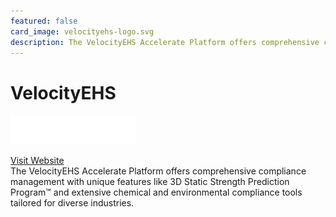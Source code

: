 ```yaml
---
featured: false
card_image: velocityehs-logo.svg
description: The VelocityEHS Accelerate Platform offers comprehensive compliance management with unique features like 3D Static Strength Prediction Program™ and extensive chemical and environmental compliance tools tailored for diverse industries.
---
```


# VelocityEHS
<img src="velocityehs-logo.svg" alt="Logo" style="max-width: 200px; height: auto;">

<a href="https://www.ehs.com/solutions/safety/compliance-calendar/">Visit Website</a>  
The VelocityEHS Accelerate Platform offers comprehensive compliance management with unique features like 3D Static Strength Prediction Program™ and extensive chemical and environmental compliance tools tailored for diverse industries.
